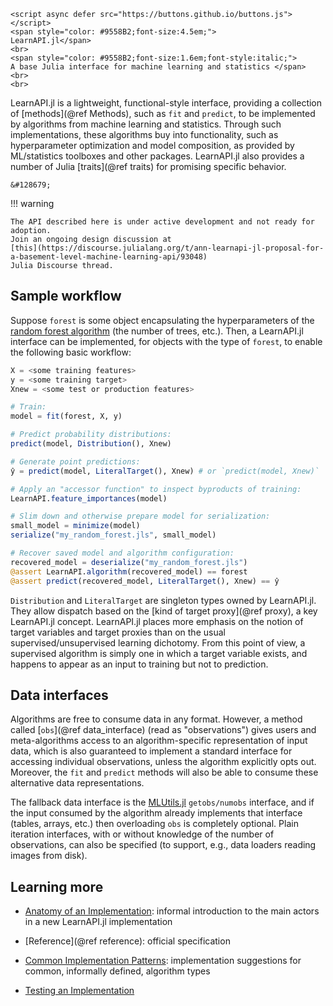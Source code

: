```@raw html
<script async defer src="https://buttons.github.io/buttons.js"></script>
<span style="color: #9558B2;font-size:4.5em;">
LearnAPI.jl</span>
<br>
<span style="color: #9558B2;font-size:1.6em;font-style:italic;">
A base Julia interface for machine learning and statistics </span>
<br>
<br>
```

LearnAPI.jl is a lightweight, functional-style interface, providing a collection of
[methods](@ref Methods), such as `fit` and `predict`, to be implemented by algorithms from
machine learning and statistics. Through such implementations, these algorithms buy into
functionality, such as hyperparameter optimization and model composition, as provided by
ML/statistics toolboxes and other packages. LearnAPI.jl also provides a number of Julia
[traits](@ref traits) for promising specific behavior.

```@raw html
&#128679;
```

!!! warning

	The API described here is under active development and not ready for adoption.
	Join an ongoing design discussion at
	[this](https://discourse.julialang.org/t/ann-learnapi-jl-proposal-for-a-basement-level-machine-learning-api/93048)
	Julia Discourse thread.


## Sample workflow

Suppose `forest` is some object encapsulating the hyperparameters of the [random forest
algorithm](https://en.wikipedia.org/wiki/Random_forest) (the number of trees,
etc.). Then, a LearnAPI.jl interface can be implemented, for objects with the type of
`forest`, to enable the following basic workflow:

```julia
X = <some training features>
y = <some training target>
Xnew = <some test or production features>

# Train:
model = fit(forest, X, y)

# Predict probability distributions:
predict(model, Distribution(), Xnew)

# Generate point predictions:
ŷ = predict(model, LiteralTarget(), Xnew) # or `predict(model, Xnew)`

# Apply an "accessor function" to inspect byproducts of training:
LearnAPI.feature_importances(model)

# Slim down and otherwise prepare model for serialization:
small_model = minimize(model)
serialize("my_random_forest.jls", small_model)

# Recover saved model and algorithm configuration:
recovered_model = deserialize("my_random_forest.jls")
@assert LearnAPI.algorithm(recovered_model) == forest
@assert predict(recovered_model, LiteralTarget(), Xnew) == ŷ
```

`Distribution` and `LiteralTarget` are singleton types owned by LearnAPI.jl. They allow
dispatch based on the [kind of target proxy](@ref proxy), a key LearnAPI.jl concept.
LearnAPI.jl places more emphasis on the notion of target variables and target proxies than
on the usual supervised/unsupervised learning dichotomy. From this point of view, a
supervised algorithm is simply one in which a target variable exists, and happens to
appear as an input to training but not to prediction.

## Data interfaces

Algorithms are free to consume data in any format. However, a method called [`obs`](@ref
data_interface) (read as "observations") gives users and meta-algorithms access to an
algorithm-specific representation of input data, which is also guaranteed to implement a
standard interface for accessing individual observations, unless the algorithm explicitly
opts out. Moreover, the `fit` and `predict` methods will also be able to consume these
alternative data representations.

The fallback data interface is the [MLUtils.jl](https://github.com/JuliaML/MLUtils.jl)
`getobs/numobs` interface, and if the input consumed by the algorithm already implements
that interface (tables, arrays, etc.) then overloading `obs` is completely optional. Plain
iteration interfaces, with or without knowledge of the number of observations, can also be
specified (to support, e.g., data loaders reading images from disk).

## Learning more

- [Anatomy of an Implementation](@ref): informal introduction to the main actors in a new
  LearnAPI.jl implementation

- [Reference](@ref reference): official specification

- [Common Implementation Patterns](@ref): implementation suggestions for common,
  informally defined, algorithm types

- [Testing an Implementation](@ref)
